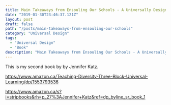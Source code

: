 ```yaml
---
title: Main Takeaways from Ensouling Our Schools - A Universally Designed Framework for Mental Health, Well-Being, and Reconciliation
date: "2019-01-30T23:46:37.121Z"
layout: post
draft: false
path: "/posts/main-takeaways-from-ensouling-our-schools"
category: "Universal Design"
tags:
  - "Universal Design"
  - "Book"
description: "Main Takeaways from Ensouling Our Schools - A Universally Designed Framework for Mental Health, Well-Being, and Reconciliation"
---
```


This is my second book by by Jennifer Katz.


https://www.amazon.ca/Teaching-Diversity-Three-Block-Universal-Learning/dp/1553793536



https://www.amazon.ca/s?i=stripbooks&rh=p_27%3AJennifer+Katz&ref=dp_byline_sr_book_1